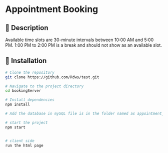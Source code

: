 # Appointment Booking

## 📌 Description

Available time slots are 30-minute intervals between 10:00 AM and 5:00 PM.
1:00 PM to 2:00 PM is a break and should not show as an available slot.

## 🚀 Installation

```sh
# Clone the repository
git clone https://github.com/Rdws/test.git

# Navigate to the project directory
cd bookingServer

# Install dependencies
npm install

# Add the database in mySQL file is in the folder named as appointment_db

# start the project
npm start


# client side
run the html page 


```
